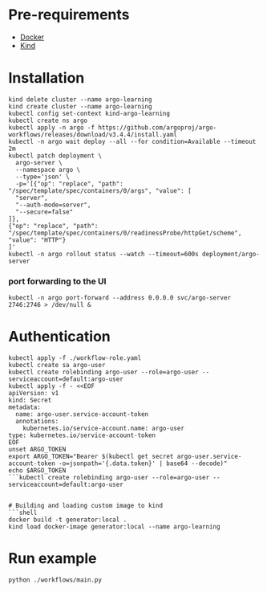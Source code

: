# Pre-requirements
- [Docker](https://www.docker.com/)
- [Kind](https://kind.sigs.k8s.io/)


# Installation

```shell
kind delete cluster --name argo-learning
kind create cluster --name argo-learning
kubectl config set-context kind-argo-learning
kubectl create ns argo
kubectl apply -n argo -f https://github.com/argoproj/argo-workflows/releases/download/v3.4.4/install.yaml
kubectl -n argo wait deploy --all --for condition=Available --timeout 2m
kubectl patch deployment \
  argo-server \
  --namespace argo \
  --type='json' \
  -p='[{"op": "replace", "path": "/spec/template/spec/containers/0/args", "value": [
  "server",
  "--auth-mode=server",
  "--secure=false"
]},
{"op": "replace", "path": "/spec/template/spec/containers/0/readinessProbe/httpGet/scheme", "value": "HTTP"}
]'
kubectl -n argo rollout status --watch --timeout=600s deployment/argo-server
```

### port forwarding to the UI
```shell
kubectl -n argo port-forward --address 0.0.0.0 svc/argo-server 2746:2746 > /dev/null &
```

# Authentication
```shell
kubectl apply -f ./workflow-role.yaml
kubectl create sa argo-user
kubectl create rolebinding argo-user --role=argo-user --serviceaccount=default:argo-user
kubectl apply -f - <<EOF
apiVersion: v1
kind: Secret
metadata:
  name: argo-user.service-account-token
  annotations:
    kubernetes.io/service-account.name: argo-user
type: kubernetes.io/service-account-token
EOF
unset ARGO_TOKEN
export ARGO_TOKEN="Bearer $(kubectl get secret argo-user.service-account-token -o=jsonpath='{.data.token}' | base64 --decode)"
echo $ARGO_TOKEN
```kubectl create rolebinding argo-user --role=argo-user --serviceaccount=default:argo-user


# Building and loading custom image to kind
```shell
docker build -t generator:local .
kind load docker-image generator:local --name argo-learning
 ```

# Run example
```shell
python ./workflows/main.py
```